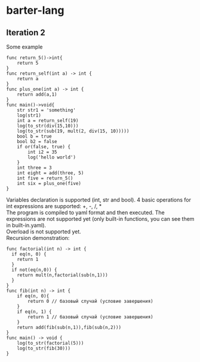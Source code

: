 # barter-lang
## Iteration 2
Some example
```
func return_5()->int{
    return 5
}
func return_self(int a) -> int {
    return a
}
func plus_one(int a) -> int {
    return add(a,1)
}
func main()->void{
    str str1 = 'something'
    log(str1)
    int a = return_self(19)
    log(to_str(div(15,10)))
    log(to_str(sub(19, mult(2, div(15, 10)))))
    bool b = true
    bool b2 = false
    if or(false, true) {
        int i2 = 35
        log('hello world')
    }
    int three = 3
    int eight = add(three, 5)
    int five = return_5()
    int six = plus_one(five)
}
```
Variables declaration is supported (int, str and bool). 4 basic operations for int expressions are supported: +, -, /, *  
The program is compiled to yaml format and then executed. 
The expressions are not supported yet (only built-in functions, you can see them in built-in.yaml).\
Overload is not supported yet.\
Recursion demonstration:
```
func factorial(int n) -> int {
  if eq(n, 0) {
    return 1
  }
  if not(eq(n,0)) {
    return mult(n,factorial(sub(n,1)))
  }
}
func fib(int n) -> int {
    if eq(n, 0){
        return 0 // базовый случай (условие завершения)
    }
    if eq(n, 1) {
        return 1 // базовый случай (условие завершения)
    }
    return add(fib(sub(n,1)),fib(sub(n,2)))
}
func main() -> void {
    log(to_str(factorial(5)))
    log(to_str(fib(30)))
}
```